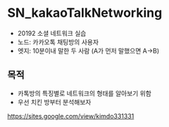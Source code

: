 # SN_kakaoTalkNetworking
- 20192 소셜 네트워크 실습
- 노드: 카카오톡 채팅방의 사용자
- 엣지: 10분이내 말한 두 사람 (A가 먼저 말했으면 A->B)

## 목적
- 카톡방의 특징별로 네트워크의 형태를 알아보기 위함
- 우선 치킨 방부터 분석해보자

https://sites.google.com/view/kimdo331331
